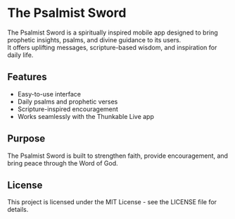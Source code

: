 # The Psalmist Sword

The Psalmist Sword is a spiritually inspired mobile app designed to bring prophetic insights, psalms, and divine guidance to its users.  
It offers uplifting messages, scripture-based wisdom, and inspiration for daily life.

## Features
- Easy-to-use interface
- Daily psalms and prophetic verses
- Scripture-inspired encouragement
- Works seamlessly with the Thunkable Live app

## Purpose
The Psalmist Sword is built to strengthen faith, provide encouragement, and bring peace through the Word of God.

## License
This project is licensed under the MIT License - see the LICENSE file for details.
